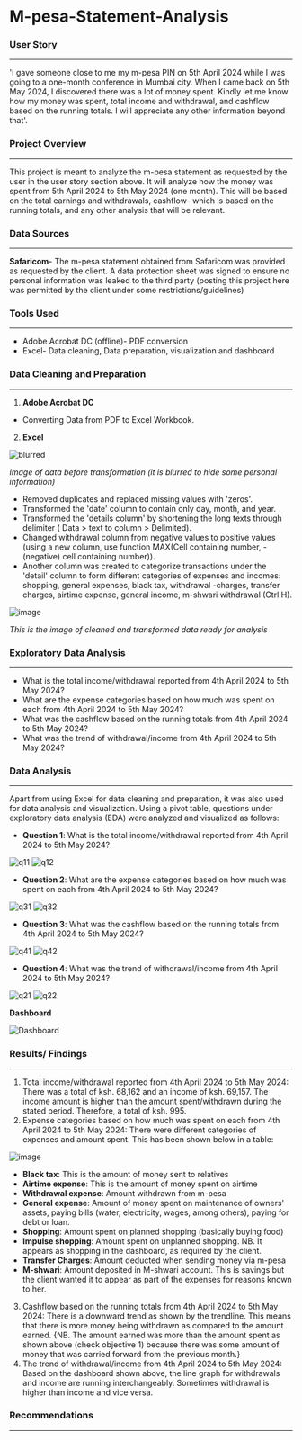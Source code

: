 # M-pesa-Statement-Analysis
### User Story
---
 'I gave someone close to me my m-pesa PIN on 5th April 2024 while I was going to a one-month conference in Mumbai city. When I came back on 5th May 2024, I discovered there was a lot of money spent. Kindly let me know how my money was spent, total income and withdrawal, and cashflow based on the running totals. I will appreciate any other information beyond that'. 

### Project Overview
---
 This project is meant to analyze the m-pesa statement as requested by the user in the user story section above. It will analyze how the money was spent from 5th April 2024 to 5th May 2024 (one month). This will be based on the total earnings and withdrawals, cashflow- which is based on the running totals, and any other analysis that will be relevant.

### Data Sources
---
**Safaricom**- The m-pesa statement obtained from Safaricom was provided as requested by the client. A data protection sheet was signed to ensure no personal information was leaked to the third party (posting this project here was permitted by the client under some restrictions/guidelines)

### Tools Used
---
- Adobe Acrobat DC (offline)- PDF conversion
- Excel- Data cleaning, Data preparation, visualization and dashboard

### Data Cleaning and Preparation
---
1. **Adobe Acrobat DC** 
- Converting Data from PDF to Excel Workbook.

2. **Excel**

![blurred](https://github.com/Clifford254KE/M-pesa-Statement-Analysis/assets/140185917/25eebfd3-8b3e-4460-b742-3374a3231818)

*Image of data before transformation (it is blurred to hide some personal information)*

- Removed duplicates and replaced missing values with 'zeros'.
- Transformed the 'date' column to contain only day, month, and year.
- Transformed the 'details column' by shortening the long texts through delimiter ( Data > text to column > Delimited).
- Changed withdrawal column from negative values to positive values (using a new column, use function MAX(Cell containing number, -(negative) cell containing number)).
- Another column was created to categorize transactions under the 'detail' column to form different categories of expenses and incomes: shopping, general expenses, black tax, withdrawal -charges, transfer charges, airtime expense, general income, m-shwari withdrawal (Ctrl H).

![image](https://github.com/Clifford254KE/M-pesa-Statement-Analysis/assets/140185917/c1f919ff-84b0-4c64-9b56-5061ff7a5b06)


*This is the image of cleaned and transformed data ready for analysis*

### Exploratory Data Analysis
---

- What is the total income/withdrawal reported from 4th April 2024 to 5th May 2024?
- What are the expense categories based on how much was spent on each from 4th April 2024 to 5th May 2024?
- What was the cashflow based on the running totals from 4th April 2024 to 5th May 2024?
- What was the trend of withdrawal/income from 4th April 2024 to 5th May 2024?

### Data Analysis
---
Apart from using Excel for data cleaning and preparation, it was also used for data analysis and visualization.
Using a pivot table, questions under exploratory data analysis (EDA) were analyzed and visualized as follows:
- **Question 1**: What is the total income/withdrawal reported from 4th April 2024 to 5th May 2024?

![q11](https://github.com/Clifford254KE/M-pesa-Statement-Analysis/assets/140185917/6084735d-ec45-4440-b1b1-6efa716c15ff)
![q12](https://github.com/Clifford254KE/M-pesa-Statement-Analysis/assets/140185917/b8919238-b32f-4bbd-a7bb-9e91df246a6b)

- **Question 2**: What are the expense categories based on how much was spent on each from 4th April 2024 to 5th May 2024?

![q31](https://github.com/Clifford254KE/M-pesa-Statement-Analysis/assets/140185917/a093aafc-25dd-4dbd-8d55-1615b4ead046)
![q32](https://github.com/Clifford254KE/M-pesa-Statement-Analysis/assets/140185917/472b558f-f279-4d7d-934e-d9cc8f8e4f37)

- **Question 3**: What was the cashflow based on the running totals from 4th April 2024 to 5th May 2024?

![q41](https://github.com/Clifford254KE/M-pesa-Statement-Analysis/assets/140185917/98a1ac6f-0adf-4ae0-beaf-d6d673f8f9b3)
![q42](https://github.com/Clifford254KE/M-pesa-Statement-Analysis/assets/140185917/5922ada0-aef8-464c-b8e3-b587e6e83185)

- **Question 4**: What was the trend of withdrawal/income from 4th April 2024 to 5th May 2024?

![q21](https://github.com/Clifford254KE/M-pesa-Statement-Analysis/assets/140185917/399d9f7a-e754-4ea8-8f4c-a8c0c36e9716)
![q22](https://github.com/Clifford254KE/M-pesa-Statement-Analysis/assets/140185917/cb99fa75-c4b9-4091-ac45-b24e680ab6c2)

  **Dashboard**

![Dashboard](https://github.com/Clifford254KE/M-pesa-Statement-Analysis/assets/140185917/5680d3e0-26a9-4a86-bbcd-c06ff36dbd88)

### Results/ Findings
---
1. Total income/withdrawal reported from 4th April 2024 to 5th May 2024: There was a total of ksh. 68,162 and an income of ksh. 69,157. The income amount is higher than the amount spent/withdrawn during the stated period. Therefore, a total of ksh. 995. 
2. Expense categories based on how much was spent on each from 4th April 2024 to 5th May 2024: There were different categories of expenses and amount spent. This has been shown below in a table:

![image](https://github.com/Clifford254KE/M-pesa-Statement-Analysis/assets/140185917/f7aa64aa-26d3-422e-bff6-64632da7cd27)

- **Black tax**: This is the amount of money sent to relatives
- **Airtime expense**: This is the amount of money spent on airtime
- **Withdrawal expense**: Amount withdrawn from m-pesa
- **General expense**: Amount of money spent on maintenance of owners' assets, paying bills (water, electricity, wages, among others), paying for debt or loan.
- **Shopping**: Amount spent on planned shopping (basically buying food)
- **Impulse shopping**: Amount spent on unplanned shopping. NB. It appears as shopping in the dashboard, as required by the client. 
- **Transfer Charges**: Amount deducted when sending money via m-pesa
- **M-shwari**: Amount deposited in M-shwari account. This is savings but the client wanted it to appear as part of the expenses for reasons known to her.

3. Cashflow based on the running totals from 4th April 2024 to 5th May 2024: There is a downward trend as shown by the trendline. This means that there is more money being withdrawn as compared to the amount earned. {NB. The amount earned was more than the amount spent as shown above (check objective 1) because there was some amount of money that was carried forward from the previous month.}
4. The trend of withdrawal/income from 4th April 2024 to 5th May 2024: Based on the dashboard shown above, the line graph for withdrawals and income are running interchangeably. Sometimes withdrawal is higher than income and vice versa.

### Recommendations
---
